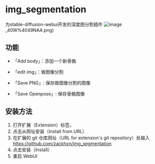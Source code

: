 # img_segmentation
为stable-diffusion-webui开发的深度图分割插件
![image](https://github.com/zackhxn/img_segmentation/blob/main/images/QDBX0RKAT68R)_40W%4049NAA.png)
## 功能
-  「Add body」：添加一个新骨骼
-  「edit img」：做图像分割

-  「Save PNG」: 保存做图像分割的图像
-  「Save Openpose」: 保存骨骼图像
## 安装方法

1. 打开扩展（Extension）标签。
2. 点击从网址安装（Install from URL）
3. 在扩展的 git 仓库网址（URL for extension's git repository）处输入 https://github.com/zackhxn/img_segmentation
4. 点击安装（Install）
5. 重启 WebUI
